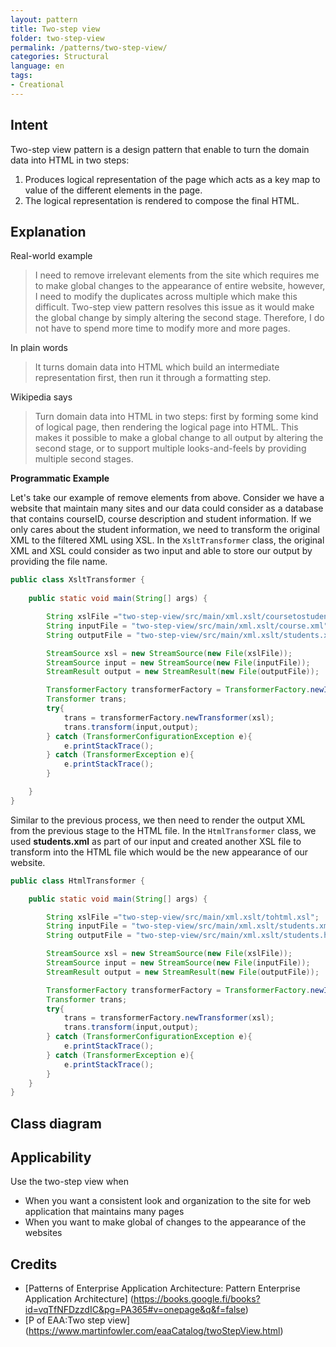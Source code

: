 ```yaml
---
layout: pattern
title: Two-step view 
folder: two-step-view
permalink: /patterns/two-step-view/
categories: Structural
language: en
tags:
- Creational
---
```


## Intent
Two-step view pattern is a design pattern that enable to turn the domain data into HTML in two steps:
1) Produces logical representation of the page which acts as a key map to value of the different elements in the page.
2) The logical representation is rendered to compose the final HTML.

## Explanation

Real-world example
> I need to remove irrelevant elements from the site which requires me to make global changes to the appearance of entire website, 
> however, I need to modify the duplicates across multiple which make this difficult. Two-step view pattern resolves this issue as 
> it would make the global change by simply altering the second stage. Therefore, I do not have to spend more time to modify
> more and more pages.

In plain words
> It turns domain data into HTML which build an intermediate representation first, then run it through a formatting step.

Wikipedia says
>Turn domain data into HTML in two steps: first by forming some kind of logical page, then rendering the logical page into HTML. 
> This makes it possible to make a global change to all output by altering the second stage, or to support multiple
> looks-and-feels by providing multiple second stages.


**Programmatic Example**

Let's take our example of remove elements from above. Consider we have a website that maintain many sites and our data could consider 
as a database that contains courseID, course description and student information. If we only cares about the student information, we 
need to transform the original XML to the filtered XML using XSL. In the `XsltTransformer` class, the original XML and XSL could consider 
as two input and able to store our output by providing the file name.

```java
public class XsltTransformer {
    
    public static void main(String[] args) {

        String xslFile ="two-step-view/src/main/xml.xslt/coursetostudent.xsl";
        String inputFile = "two-step-view/src/main/xml.xslt/course.xml";
        String outputFile = "two-step-view/src/main/xml.xslt/students.xml";

        StreamSource xsl = new StreamSource(new File(xslFile));
        StreamSource input = new StreamSource(new File(inputFile));
        StreamResult output = new StreamResult(new File(outputFile));

        TransformerFactory transformerFactory = TransformerFactory.newInstance();
        Transformer trans;
        try{
            trans = transformerFactory.newTransformer(xsl);
            trans.transform(input,output);
        } catch (TransformerConfigurationException e){
            e.printStackTrace();
        } catch (TransformerException e){
            e.printStackTrace();
        }

    }
}


```

Similar to the previous process, we then need to render the output XML from the previous stage to the HTML file. In the 
`HtmlTransformer` class, we used **students.xml** as part of our input and created another XSL file to transform into the HTML file 
which would be the new appearance of our website. 

```java
public class HtmlTransformer {

    public static void main(String[] args) {

        String xslFile ="two-step-view/src/main/xml.xslt/tohtml.xsl";
        String inputFile = "two-step-view/src/main/xml.xslt/students.xml";
        String outputFile = "two-step-view/src/main/xml.xslt/students.html";

        StreamSource xsl = new StreamSource(new File(xslFile));
        StreamSource input = new StreamSource(new File(inputFile));
        StreamResult output = new StreamResult(new File(outputFile));

        TransformerFactory transformerFactory = TransformerFactory.newInstance();
        Transformer trans;
        try{
            trans = transformerFactory.newTransformer(xsl);
            trans.transform(input,output);
        } catch (TransformerConfigurationException e){
            e.printStackTrace();
        } catch (TransformerException e){
            e.printStackTrace();
        }
    }
}

```


## Class diagram

## Applicability
Use the two-step view when

* When you want a consistent look and organization to the site for web application that maintains many pages
* When you want to make global of changes to the appearance of the websites 


## Credits
* [Patterns of Enterprise Application Architecture: Pattern Enterprise Application Architecture] (https://books.google.fi/books?id=vqTfNFDzzdIC&pg=PA365#v=onepage&q&f=false)
* [P of EAA:Two step view] (https://www.martinfowler.com/eaaCatalog/twoStepView.html)
